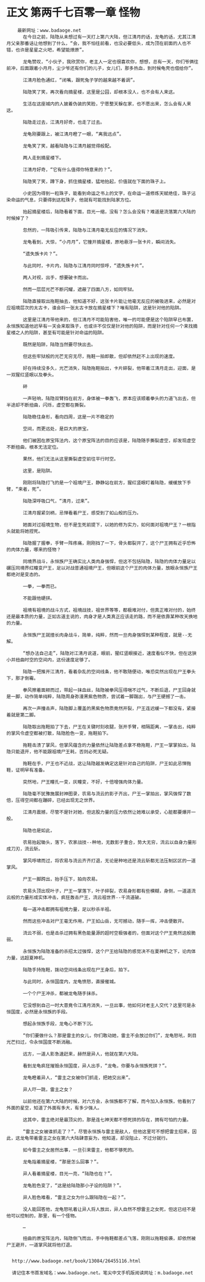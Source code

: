 # 正文 第两千七百零一章 怪物
        最新网址：www.badaoge.net
          在今日之前，陆隐从未想过有一天打上第六大陆，但江清月的话，龙龟的话，尤其江清月父亲那番话让他想到了什么，“会，我不怕往前看，也没必要低头，成为顶在前面的人也不错，也许是星星之火吧，希望能燎原”。
      
          龙龟赞叹，“小伙子，我欣赏你，老主人一定也很喜欢你，想想，总有一天，你们爷俩往前冲，后面跟着小月月，尘少爷还有你们的儿子，女儿们，那多热血，到时候龟壳也借给你”。
      
          江清月脸色通红，“闭嘴，跟死兔子学的越来越不着调”。
      
          陆隐笑了笑，再次看向摘星楼，这里是公园，却根本没人，也不会有人来这。
      
          生活在这座城内的人披着伪装的笑脸，宁愿整天躲在家，也不愿出来，怎么会有人来这。
      
          陆隐走过去，江清月好奇，也走了过去。
      
          龙龟刚要跟上，被江清月瞪了一眼，“离我远点”。
      
          龙龟笑了笑，越看陆隐与江清月越觉得般配。
      
          两人走到摘星楼下。
      
          江清月好奇，“它有什么值得你特意来的？”。
      
          陆隐笑了笑，蹲下身，抓住摘星楼，猛地抬起，价值就在下面的珠子上。
      
          小史因为得到一粒珠子，能看到命运之书上的文字，在命运一道修炼天赋绝佳，珠子沾染命运的气息，只要得到这粒珠子，他就有可能找到陆家方位。
      
          抬起摘星楼后，陆隐看着下面，目光一缩，没有？怎么会没有？难道是流落第六大陆的时候掉了？
      
          忽然的，一阵吸引传来，陆隐与江清月毫无反应的情况下消失。
      
          龙龟看到，大惊，“小月月”，它撞开摘星楼，原地悬浮一张卡片，瞬间消失。
      
          “遗失族卡片？”。
      
          与此同时，卡片内，陆隐与江清月同时惊呼，“遗失族卡片”。
      
          两人对视，出手，想要破卡而出。
      
          然而一层层光芒不断闪耀，遮蔽了四面八方，如同牢狱。
      
          陆隐直接取出拖鞋抽去，他知道不好，这张卡片能让他毫无反应的被吸进来，必然是对应祖境层次的太古卡，谁会将一张太古卡放在摘星楼下？唯有陷阱，这是针对他的陷阱。
      
          这里是江清月带他来的，但江清月不可能陷害他，唯一的可能便是这个陷阱早已布置，永恒族知道他迟早有一天会来取珠子，也或许不仅仅是针对他的陷阱，而是针对任何一个来找摘星楼之人的陷阱，甚至有可能是针对命运的陷阱。
      
          既然是陷阱，陆隐当然要尽快出去。
      
          但这些牢狱般的光芒无穷无尽，拖鞋一拍即散，但却依然赶不上出现的速度。
      
          好在持续没多久，光芒消失，陆隐拖鞋拍出，卡片碎裂，他带着江清月走出，迎面，是一双猩红竖眼以及拳头。
      
          砰
      
          一声轻响，陆隐双臂挡在前方，身体被一拳轰飞，原本应该顺着拳头的力道飞出去，但半途却不断扭曲，闪烁，虚空都在撕裂。
      
          陆隐稳住身形，看向四周，这是一片不稳定的
      
          空间，而更远处，是巨大的原宝。
      
          他们被困在原宝阵法内，这个原宝阵法的目的应该是，陆隐随手撕裂虚空，却发现虚空不断扭曲，根本无法定位。
      
          果然，他们无法从这里撕裂虚空前往平行时空。
      
          这里，是陷阱。
      
          刚刚将陆隐打飞的是一个祖境尸王，静静站在前方，猩红竖眼盯着陆隐，缓缓放下手臂，“来者，死”。
      
          陆隐深呼吸口气，“清月，过来”。
      
          江清月握紧剑柄，忌惮看着尸王，感受到了如山般的压力。
      
          她面对过祖境生物，但不是生死前提下，以她的修为实力，如何面对祖境尸王？一根指头就能将她捏死。
      
          陆隐握了握拳，手臂一阵疼痛，刚刚挡了一下，骨头都裂开了，这个尸王拥有近乎恐怖的肉体力量，哪来的怪物？
      
          同境界战斗，永恒族尸王确实比人类肉身强悍，但这不包括陆隐，陆隐的肉体力量足以碾压同境界红瞳变尸王，足以对战普通祖境尸王，但眼前这个尸王的肉体力量，放眼永恒族尸王都绝对是变态的。
      
          一拳，一拳而已。
      
          不能跟他硬拼。
      
          祖境有祖境的战斗方式，祖境战技，祖世界等等，都极难对付，但真正难对付的，始终还是最本质的力量，正如古道主说的，肉身才是人类真正应该走的路，而不是依靠某种改天换地的力量。
      
          永恒族尸王就擅长肉身战斗，简单，纯粹，然而一旦肉身强悍到某种程度，就是--无解。
      
          “想办法自己走”，陆隐对江清月说道，眼前，猩红竖眼接近，速度看似不快，但在这狭小并扭曲时空的空间内，这份速度足够了。
      
          陆隐一把推开江清月，看着杂乱的空间线条，他不敢随便动，唯恐突然出现在尸王拳头下，那才倒霉。
      
          拳风擦着面颊而过，带起一抹血丝，陆隐被拳风压得喘不过气，不断后退，尸王回身就是一脚，动作简单纯粹，陆隐周身弥漫黑紫色物质，尝试着一脚踹出，与尸王硬撼了一击。
      
          再次一声撞击声，陆隐脚上覆盖的黑紫色物质竟然开裂，尸王连迟缓一下都没有，紧接着就是第二脚。
      
          陆隐取出拖鞋拍了下去，尸王在关键时刻收腿，张开手臂，相隔距离，一掌击出，纯粹的掌风令虚空都被打散，陆隐脸色一变，拖鞋拍下。
      
          拖鞋击溃了掌风，但掌风蕴含的力量依然让陆隐差点拿不稳拖鞋，尸王一掌掌拍出，陆隐只能退开，他不能跟祖境尸王耗，否则必死无疑。
      
          拖鞋在手，尸王也不近战，这让陆隐越发确定这是针对自己的陷阱，尸王如此忌惮拖鞋，证明早有准备。
      
          突然地，尸王瞳孔一变，灰瞳变，不好，十倍增强肉体力量。
      
          陆隐毫不犹豫施展封神图录，农易与流云的影子齐出，尸王一掌拍出，掌风强悍了数倍，压得空间都在蹦碎，已经出现无之世界。
      
          江清月震撼，尽管不是针对她，但这股力量的压力依然让她难以承受，心脏都要爆开一般。
      
          陆隐也是如此，
      
          农易抬起锄头，落下，农家战技--种地，无数影子重合，势大无穷，流云以自身力量形成刀刃，流云斩。
      
          掌风呼啸而过，将农易与流云齐齐打退，无论是种地还是流云斩都无法压制区区的一道掌风。
      
          尸王一脚跨出，抬手压下，拍向农易。
      
          农易头顶出现叶子，尸王一掌落下，叶子碎裂，农易身形都有些模糊，身侧，一道道流云般的力量形成实体冲击，疯狂轰击尸王，流云祖世界--千流道破。
      
          每一道冲击都拥有祖境力量，足以秒杀半祖。
      
          然而这些冲击对尸王毫无作用，尸王如山岳，无可撼动，随手一挥，冲击便散开。
      
          流云不弱，也是击杀过拥有黑色能量源的超时空极强者的，但面对这个尸王竟然这般脆弱。
      
          永恒族为陆隐准备的杀招太过强悍，这个尸王给陆隐的感觉决不在夏神机之下，论肉体力量，远超夏神机。
      
          陆隐手持拖鞋，拨动空间线条出现在尸王身后，拍下。
      
          与此同时，永恒国度内，龙龟愤怒，直接催城。
      
          一个个尸王冲杀，都被龙龟随手抹杀。
      
          它没想到自己一时大意竟令江清月消失，一旦出事，他如何对老主人交代？这里可是永恒国度，必然是永恒族的手段。
      
          想起永恒族手段，龙龟心不断下沉。
      
          “你们要做什么？那是雷主的女儿，你们敢动她，雷主不会放过你们”，龙龟怒吼，刺目光芒扫过，令永恒国度不断消融。
      
          远方，一道人影急速赶来，赫然是异人，他就在第六大陆。
      
          看到龙龟疯狂摧毁永恒国度，异人出手，“龙龟，你要与永恒族死拼？”。
      
          龙龟瞪着异人，“雷主之女被你们抓走，把她交出来”。
      
          异人吓一跳，雷主之女？
      
          以前他还在第六大陆的时候，对六方会，永恒族都不了解，而今加入永恒族，他看到了外面的星空，知道了外面有多大，有多少强人。
      
          这其中，雷主绝对是最顶尖的，那是连七神天都不想死拼的存在，拥有可怕的力量。
      
          “雷主之女被谁抓走了？”，尽管永恒族与雷主是敌人，但他这里可不想把雷主招来，因此，这龙龟带着雷主之女在第六大陆肆意妄为，他知道，却没阻止，不过分就行。
      
          如今雷主之女居然出事，一旦引来雷主，他都不够死的。
      
          龙龟指着摘星楼，“那是怎么回事？”。
      
          异人看着摘星楼，目光一亮，“陆隐也在？”。
      
          龙龟脸色变了，“这是给陆隐那小子设的陷阱？”。
      
          异人脸色难看，“雷主之女为什么跟陆隐在一起？”。
      
          没人能回答他，龙龟怒吼着让异人将人放出，异人自然不想雷主之女死，但这已经不是他可以控制的，那里，有一个怪物。
      
          …
      
          扭曲的原宝阵法内，陆隐倒飞而出，手中拖鞋都差点飞落，刚刚以拖鞋偷袭，却依然被尸王避开，一道掌风就将他打退。
      
      
      http://www.badaoge.net/book/13084/26455116.html
      
      请记住本书首发域名：www.badaoge.net。笔尖中文手机版阅读网址：m.badaoge.net